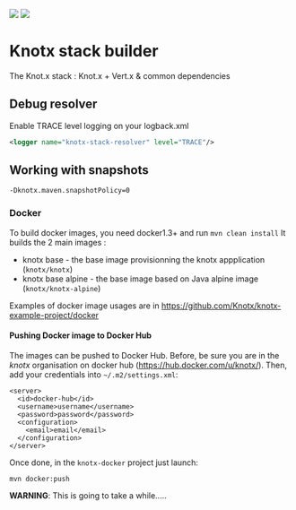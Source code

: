 [![][travis img]][travis]
[![][license img]][license]

Knotx stack builder
========

The Knot.x stack : Knot.x + Vert.x & common dependencies


## Debug resolver
Enable TRACE level logging on your logback.xml
```xml
<logger name="knotx-stack-resolver" level="TRACE"/>
```

## Working with snapshots
`-Dknotx.maven.snapshotPolicy=0`


### Docker

To build docker images, you need docker1.3+ and run `mvn clean install`
It builds the 2 main images :
- knotx base - the base image provisionning the knotx appplication (`knotx/knotx`)
- knotx base alpine - the base image based on Java alpine image (`knotx/knotx-alpine`)

Examples of docker image usages are in https://github.com/Knotx/knotx-example-project/docker

#### Pushing Docker image to Docker Hub

The images can be pushed to Docker Hub. Before, be sure you are in the _knotx_ organisation on docker hub (https://hub.docker.com/u/knotx/). Then, add your credentials into `~/.m2/settings.xml`:

```
<server>
  <id>docker-hub</id>
  <username>username</username>
  <password>password</password>
  <configuration>
    <email>email</email>
  </configuration>
</server>
```

Once done, in the `knotx-docker` project just launch:

```
mvn docker:push
```

**WARNING**: This is going to take a while.....

[travis]:https://travis-ci.org/Knotx/knotx-stack
[travis img]:https://travis-ci.org/Knotx/knotx-stack.svg?branch=master

[license]:https://github.com/Cognifide/knotx/blob/master/LICENSE
[license img]:https://img.shields.io/badge/License-Apache%202.0-blue.svg
